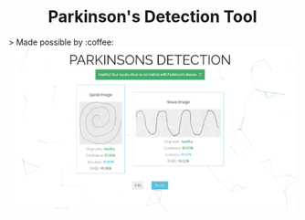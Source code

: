 <h1 align="center">Parkinson's Detection Tool</h1>
> Made possible by :coffee: 
<img src="gitstatic/base_img.png" alt="Base Parkinson Example IMG" title="">


